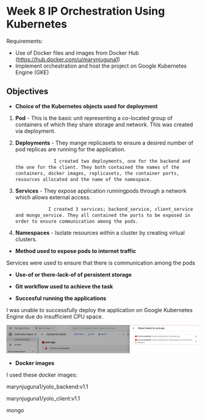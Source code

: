 # Week 8 IP Orchestration Using Kubernetes
Requirements:
- Use of Docker files and images from Docker Hub (https://hub.docker.com/u/marynjuguna1)
- Implement orchestration and host the project on Google Kubernetes Engine (GKE)


## Objectives
 - **Choice of the Kubernetes objects used for deployment**

  1.  **Pod** - This is the basic unit representing a co-located group of containers of which they share storage and network.
          This was created via deployment.

  2.  **Deployments** - They mange replicasets to ensure a desired number of pod replicas are running for the application.
                        
                        I created two deployments, one for the backend and the one for the client. They both contained the names of the containers, docker images, replicasets, the container ports, resources allocated and the name of the namespace.
                 
   
   3.  **Services** -  They expose application runningpods through a network which allows external access.

                       I created 3 services; backend_service, client_service and mongo_service. They all contained the ports to be exposed in order to ensure communication among the pods.

   4.  **Namespaces** - Isolate resources within a cluster by creating virtual clusters.

 - **Method used to expose pods to internet traffic**

 Services were used to ensure that there is communication among the pods

 - **Use-of or there-lack-of of persistent storage**

 - **Git workflow used to achieve the task**

 
 
 - **Succesful running the applications**

 I was unable to successfully deploy the application on Google Kubernetes Engine due do insufficient CPU space.
 
 !["InsufficientCpuSpace"](Images/2insufficientcpu.png) 

 - **Docker images**

 I used these docker images:
  
   marynjuguna1/yolo_backend:v1.1

   marynjuguna1/yolo_client:v1.1

   mongo
